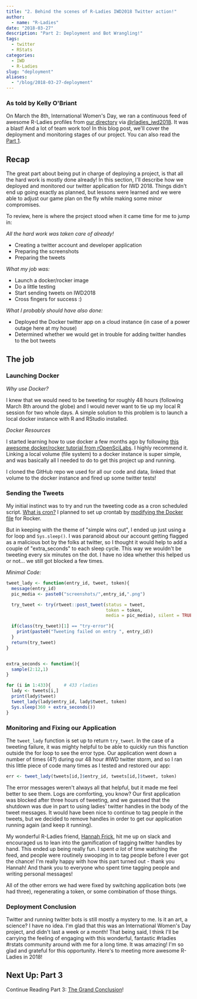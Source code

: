 ```yaml
---
title: "2. Behind the scenes of R-Ladies IWD2018 Twitter action!"
author:
  - name: "R-Ladies"
date: "2018-03-27"
description: "Part 2: Deployment and Bot Wrangling!"
tags:
  - twitter
  - RStats
categories:
  - IWD
  - R-Ladies
slug: "deployment"
aliases:
  - "/blog/2018-03-27-deployment"
---
```


### As told by Kelly O'Briant

On March the 8th, International Women's Day, we ran a continuous feed of awesome R-Ladies profiles from [our directory](http://rladies.org/directory/) via [\@rladies_iwd2018](https://twitter.com/rladies_iwd2018). It was a blast! And a lot of team work too! In this blog post, we'll cover the deployment and monitoring stages of our project. You can also read the [Part 1](/post/ideation_and_creation/).

## Recap

The great part about being put in charge of deploying a project, is that all the hard work is mostly done already! In this section, I'll describe how we deployed and monitored our twitter application for IWD 2018. Things didn't end up going exactly as planned, but lessons were learned and we were able to adjust our game plan on the fly while making some minor compromises.

To review, here is where the project stood when it came time for me to jump in:

_All the hard work was taken care of already!_

- Creating a twitter account and developer application
- Preparing the screenshots
- Preparing the tweets

_What my job was:_

- Launch a docker/rocker image
- Do a little testing
- Start sending tweets on IWD2018
- Cross fingers for success :)

_What I probably should have also done:_

- Deployed the Docker twitter app on a cloud instance (in case of a power outage here at my house)
- Determined whether we would get in trouble for adding twitter handles to the bot tweets

## The job

### Launching Docker

_Why use Docker?_

I knew that we would need to be tweeting for roughly 48 hours (following March 8th around the globe) and I would never want to tie up my local R session for two whole days. A simple solution to this problem is to launch a local docker instance with R and RStudio installed.

_Docker Resources_

I started learning how to use docker a few months ago by following [this awesome docker/rocker tutorial from rOpenSciLabs](http://ropenscilabs.github.io/r-docker-tutorial/). I highly recommend it. Linking a local volume (file system) to a docker instance is super simple, and was basically all I needed to do to get this project up and running.

I cloned the GitHub repo we used for all our code and data, linked that volume to the docker instance and fired up some twitter tests!

### Sending the Tweets

My initial instinct was to try and run the tweeting code as a cron scheduled script. [What is cron?](http://www.unixgeeks.org/security/newbie/unix/cron-1.html) I planned to set up crontab by [modifying the Docker file](https://www.ekito.fr/people/run-a-cron-job-with-docker/) for Rocker.

But in keeping with the theme of "simple wins out", I ended up just using a for loop and `Sys.sleep()`. I was paranoid about our account getting flagged as a malicious bot by the folks at twitter, so I thought it would help to add a couple of "extra_seconds" to each sleep cycle. This way we wouldn't be tweeting every six minutes on the dot. I have no idea whether this helped us or not... we still got blocked a few times.

_Minimal Code:_

```r
tweet_lady <- function(entry_id, tweet, token){
  message(entry_id)
  pic_media <- paste0("screenshots/",entry_id,".png")

  try_tweet <- try(rtweet::post_tweet(status = tweet,
                                      token = token,
                                      media = pic_media), silent = TRUE)

  if(class(try_tweet)[1] == "try-error"){
    print(paste0("Tweeting failed on entry ", entry_id))
  }
  return(try_tweet)
}


extra_seconds <- function(){
  sample(2:12,1)
}

for (i in 1:433){     # 433 rladies
  lady <- tweets[i,]
  print(lady$tweet)
  tweet_lady(lady$entry_id, lady$tweet, token)
  Sys.sleep(360 + extra_seconds())
}
```

### Monitoring and Fixing our Application

The `tweet_lady` function is set up to return `try_tweet`. In the case of a tweeting failure, it was mighty helpful to be able to quickly run this function outside the for loop to see the error type. Our application went down a number of times (4?) during our 48 hour #IWD twitter storm, and so I ran this little piece of code many times as I tested and restored our app:

```r
err <- tweet_lady(tweets[id,]$entry_id, tweets[id,]$tweet, token)
```

The error messages weren't always all that helpful, but it made me feel better to see them. Logs are comforting, you know? Our first application was blocked after three hours of tweeting, and we guessed that the shutdown was due in part to using ladies' twitter handles in the body of the tweet messages. It would have been nice to continue to tag people in the tweets, but we decided to remove handles in order to get our application running again (and keep it running).

My wonderful R-Ladies friend, [Hannah Frick](https://twitter.com/hfcfrick), hit me up on slack and encouraged us to lean into the gamification of tagging twitter handles by hand. This ended up being really fun. I spent _a lot_ of time watching the feed, and people were routinely swooping in to tag people before I ever got the chance! I'm really happy with how this part turned out - thank you Hannah! And thank you to everyone who spent time tagging people and writing personal messages!

All of the other errors we had were fixed by switching application bots (we had three), regenerating a token, or some combination of those things.

### Deployment Conclusion

Twitter and running twitter bots is still mostly a mystery to me. Is it an art, a science? I have no idea. I'm glad that this was an International Women's Day project, and didn't last a week or a month! That being said, I think I'll be carrying the feeling of engaging with this wonderful, fantastic #rladies #rstats community around with me for a long time. It was amazing! I'm so glad and grateful for this opportunity. Here's to meeting more awesome R-Ladies in 2018!

## Next Up: Part 3

Continue Reading Part 3: [The Grand Conclusion](/post/conclusion/)!

